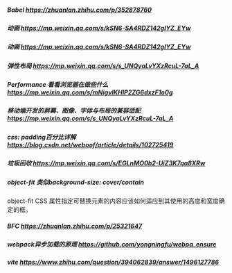 ##### Babel  https://zhuanlan.zhihu.com/p/352878760
##### 动画  https://mp.weixin.qq.com/s/kSN6-SA4RDZ142glYZ_EYw

##### 动画  https://mp.weixin.qq.com/s/kSN6-SA4RDZ142glYZ_EYw

##### 弹性布局 https://mp.weixin.qq.com/s/s_UNQyaLvYXzRcuL-7aL_A

##### Performance 看看浏览器在做些什么  https://mp.weixin.qq.com/s/mNigvlKHIP2ZG6dxzF1o0g

##### 移动端开发的屏幕、图像、字体与布局的兼容适配  https://mp.weixin.qq.com/s/s_UNQyaLvYXzRcuL-7aL_A

##### css: padding百分比详解 https://blog.csdn.net/weboof/article/details/102725419
##### 垃圾回收  https://mp.weixin.qq.com/s/EGLnMO0b2-UiZ3K7qa8XRw

##### object-fit 类似background-size: cover/contain
object-fit CSS 属性指定可替换元素的内容应该如何适应到其使用的高度和宽度确定的框。

##### BFC https://zhuanlan.zhihu.com/p/25321647

##### webpack异步加载的原理 https://github.com/yongningfu/webpa_ensure

##### vite https://www.zhihu.com/question/394062839/answer/1496127786


